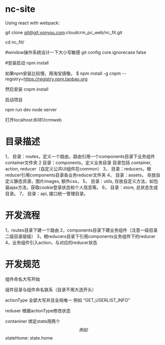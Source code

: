 # nc-site

Using react with webpack:

git clone git@git.yonyou.com:cloudcrm_pc_web/nc_fit.git

cd nc_fit/

#window操作系统设计一下大小写敏感
git config core.ignorecase false

#安装启动
npm install

如果npm安装比较慢，用淘宝镜像。
$ npm install -g cnpm --registry=https://registry.npm.taobao.org

然后安装
cnpm install

启动项目

npm run dev
node server

打开localhost:8081/crmweb


# 目录描述

1， 目录：routes，定义一个路由，路由引用一个components目录下业务组件container文件夹
2   目录：components，定义业务目录 目录包括 container, action, reducer（自定义公共UI组件在common）
3， 目录：reducers，根reducer引用components目录各业务reducer文件夹
4， 目录：assets， 存放自定义静态资源，图片images, 额外css，
5， 目录：utils, 存放自定义方法，如包装ajax方法，获取cookie登录状态和个人信息等。
6， 目录：store, 总状态生成目录。
7， 目录：api,   接口统一管理目录。

# 开发流程
1，routes目录下建一个路由
2，components目录下建业务组件（注意一级目录二级目录层级）
3，根reducers目录下引用components业务组件下的reducer
4，业务组件引入action，与对应的reducer状态

# 开发规范

组件命名大写开始

组件目录与组件命名联系（目录不用大选开头）

actionType 全部大写并且全局唯一 例如 “GET_USERLIST_INFO”

reduser 根据actionType修改状态

contaniner 绑定state用两个$$   例如$$stateHome: state.home